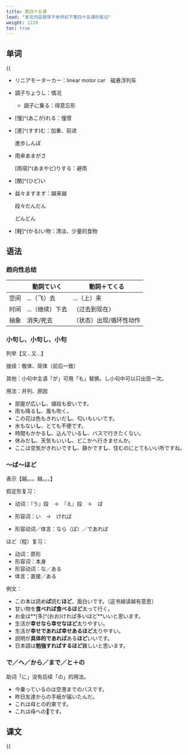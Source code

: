 ```yaml
---
title: 第四十五课
lead: "本文内容是饼干老师初下第四十五课的笔记"
weight: 1220
toc: true
---
```


## 单词

{{<audio src="https://tellyouwhat-static-1251995834.cos.ap-chongqing.myqcloud.com/audios/cs_danci/45第四十五课.mp3">}}

- リニアモーターカー：linear motor car　磁悬浮列车

- 調子ちょうし：情况

  - 調子に乗る：得意忘形

- [憧]^(あこが)れる：憧憬

- [進]^(すす)む：加重、前进

  進歩しんぽ

- 雨傘あまがさ

  [雨宿]^(あまやど)りする：避雨

- [酷]^(ひど)い

- 益々ますます：越来越

  段々だんだん

  どんどん

- [軽]^(かる)い物：清淡、少量的食物

## 语法

### 趋向性总结

|      | 動詞ていく      | 動詞＋てくる            |
| ---- | --------------- | ----------------------- |
| 空间 | ...（飞）去     | ...（上）来             |
| 时间 | ...（继续）下去 | （过去到现在）          |
| 抽象 | 消失/死去       | （状态）出现/循环性动作 |

### 小句し、小句し、小句

列举【又...又...】

接续：敬体、简体（前后一致）

其他：小句中主语「が」可用「も」替换。し小句中可以只出现一次。

用法：并列、原因

- 部屋が広い**し**、値段も安いです。
- 雨も降る**し**、風も吹く。
- この花は色もきれいだ**し**、匂いもいいです。
- 水もない**し**、とても不便です。
- 時間もかかる**し**、込んでいる**し**、バスで行きたくない。
- 休みだ**し**、天気もいい**し**、どこかへ行きませんか。
- ここは空気がきれいです**し**、静かです**し**、住むのにとてもいい所ですね。

### ～ば～ほど

表示【越。。。越。。。】

假定形复习：

- 动词：『う』段　→　『え』段　＋　ば

- 形容词：い　→　ければ

- 形容动词／体言：なら（ば）／であれば

ほど（程）复习：

- 动词：原形
- 形容词：本身
- 形容动词：な／ある
- 体言：直接／ある

例文：

- この本は読め**ば**読む**ほど**、面白いです。（这书越读越有意思）
- 甘い物を**食べれば食べるほど**太って行く。
- お金は**[多]^(おお)ければ多いほど**いいと思います。
- 生活が**幸せなら幸せなほど**太りやすい。
- 生活が**幸せであれば幸せあるほど**太りやすい。
- 説明が**具体的であれば**ある**ほど**いいです。
- 日本語は**勉強すればするほど**難しいと思います。

 ### で／ヘ／から／まで／と＋の

助词「に」没有后续「の」的用法。

- 今乗っているのは空港までのバスです。
- 昨日友達からの手紙が届いたんだ。
- これは母との約束です。
- これは母への🎁です。

## 课文

{{<audio src="https://tellyouwhat-static-1251995834.cos.ap-chongqing.myqcloud.com/audios/cs_kewen/43-48课 新标日初级课文/Lesson45.mp3">}}

